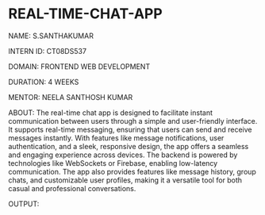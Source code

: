 # REAL-TIME-CHAT-APP
NAME: S.SANTHAKUMAR

INTERN ID: CT08DS537

DOMAIN: FRONTEND WEB DEVELOPMENT

DURATION: 4 WEEKS

MENTOR: NEELA SANTHOSH KUMAR

ABOUT: The real-time chat app is designed to facilitate instant communication between users through a simple and user-friendly interface. It supports real-time messaging, ensuring that users can send and receive messages instantly. With features like message notifications, user authentication, and a sleek, responsive design, the app offers a seamless and engaging experience across devices. The backend is powered by technologies like WebSockets or Firebase, enabling low-latency communication. The app also provides features like message history, group chats, and customizable user profiles, making it a versatile tool for both casual and professional conversations.

 OUTPUT:
